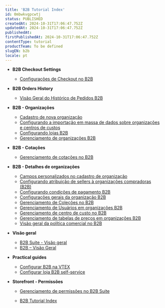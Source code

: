 ```yaml
---
title: 'B2B Tutorial Index'
id: 0mbwkvgpcwtj
status: PUBLISHED
createdAt: 2024-10-31T17:06:47.752Z
updatedAt: 2024-10-31T17:06:47.752Z
publishedAt: 
firstPublishedAt: 2024-10-31T17:06:47.752Z
contentType: tutorial
productTeam: To be defined
slugEN: b2b
locale: pt
---
```


- **B2B Checkout Settings**

  - [Configurações de Checkout no B2B](pt/docs/tutorial/configuracoes-de-checkout-no-b2b)


- **B2B Orders History**

  - [Visão Geral do Histórico de Pedidos B2B](pt/docs/tutorial/visao-geral-do-historico-de-pedidos-b2b)


- **B2B - Organizações**

  - [Cadastro de nova organização](pt/docs/tutorial/cadastro-de-nova-organizacao)
  - [Configurando a importação em massa de dados sobre organizações e centros de custos ](pt/docs/tutorial/configurando-a-importacao-em-massa-de-organizacoes-e-centros-de-custo)
  - [Configurando lojas B2B](pt/docs/tutorial/configurando-lojas-b2b)
  - [Gerenciamento de organizações B2B ](pt/docs/tutorial/gerenciamento-de-organizacoes-b2b)


- **B2B - Cotações**

  - [Gerenciamento de cotações no B2B](pt/docs/tutorial/gerenciamento-de-cotacoes-no-b2b)


- **B2B - Detalhes de organizações**

  - [Campos personalizados no cadastro de organização](pt/docs/tutorial/campos-personalizados-no-cadastro-de-organizacao)
  - [Configurando atribuição de sellers à organizações compradoras (B2B)](pt/docs/tutorial/configurando-atribuicao-de-sellers-a-organizacoes-compradoras-b2b-xky)
  - [Configurando condições de pagamento B2B](pt/docs/tutorial/configurando-condicoes-de-pagamento-b2b)
  - [Configurações gerais da organização B2B](pt/docs/tutorial/configuracoes-gerais-da-organizacao-b2b)
  - [Gerenciamento de Coleções no B2B ](pt/docs/tutorial/gerenciamento-de-colecoes-no-b2b)
  - [Gerenciamento de Usuários em organizações B2B](pt/docs/tutorial/gerenciamento-de-usuarios-em-organizacoes-b2b)
  - [Gerenciamento de centro de custo no B2B](pt/docs/tutorial/gerenciamento-de-centro-de-custo-no-b2b)
  - [Gerenciamento de tabelas de preços em organizações B2B ](pt/docs/tutorial/gerenciamento-de-tabelas-de-precos-em-organizacoes-b2b)
  - [Visão geral da política comercial no B2B](pt/docs/tutorial/visao-geral-da-politica-comercial-no-b2b)


- **Visão geral**

  - [B2B Suite - Visão geral](pt/docs/tutorial/b2b-suite-visao-geral)
  - [B2B – Visão Geral ](pt/docs/tutorial/b2b-visao-geral)


- **Practical guides**

  - [Configurar B2B na VTEX](pt/docs/tutorial/configurando-b2b-na-vtex)
  - [Configurar loja B2B self-service](pt/docs/tutorial/configurar-loja-b2b-self-service)


- **Storefront - Permissões**

  - [Gerenciamento de permissões no B2B Suite](pt/docs/tutorial/gerenciamento-de-permissoes-no-b2b-suite)


  - [B2B Tutorial Index](pt/docs/tutorial/index-pt-tutorial-b2b)

